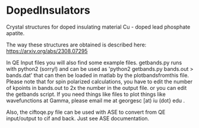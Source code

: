# DopedInsulators
Crystal structures for doped insulating material Cu - doped lead phosphate apatite.

The way these structures are obtained is described here: https://arxiv.org/abs/2308.07295 


In QE Input files you will also find some example files. getbands.py runs with python2 (sorry!) and can be used as 
'python2 getbands.py bands.out > bands.dat'
that can then be loaded in matlab by the plotbandsfromthis file.
Please note that for spin polarized calculations, you have to edit the number of kpoints in bands.out to 2x the number in the output file. or you can edit the getbands script.
If you need things like files to plot things like wavefunctions at Gamma, please email me at georgesc [at) iu (dot} edu .

Also, the ciftoqe.py file can be used with ASE to convert from QE input/output to cif and back. Just see ASE documentation. 
